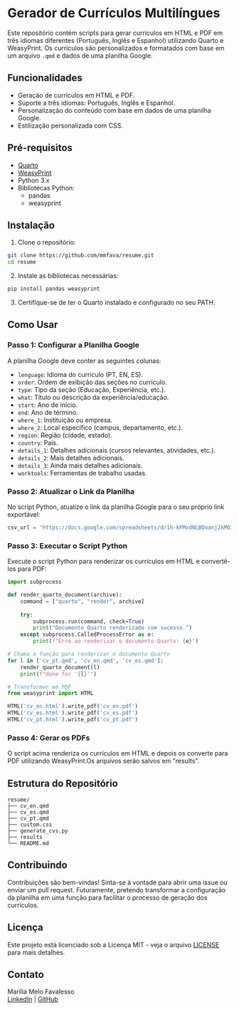 # Gerador de Currículos Multilíngues

Este repositório contém scripts para gerar currículos em HTML e PDF em três idiomas diferentes (Português, Inglês e Espanhol) utilizando Quarto e WeasyPrint. Os currículos são personalizados e formatados com base em um arquivo `.qmd` e dados de uma planilha Google.

## Funcionalidades

- Geração de currículos em HTML e PDF.
- Suporte a três idiomas: Português, Inglês e Espanhol.
- Personalização do conteúdo com base em dados de uma planilha Google.
- Estilização personalizada com CSS.

## Pré-requisitos

- [Quarto](https://quarto.org/)
- [WeasyPrint](https://weasyprint.org/)
- Python 3.x
- Bibliotecas Python:
  - pandas
  - weasyprint

## Instalação

1. Clone o repositório:

```bash
git clone https://github.com/mmfava/resume.git
cd resume
```

2. Instale as bibliotecas necessárias:

```bash
pip install pandas weasyprint
```

3. Certifique-se de ter o Quarto instalado e configurado no seu PATH.

## Como Usar

### Passo 1: Configurar a Planilha Google

A planilha Google deve conter as seguintes colunas:

- `lenguage`: Idioma do currículo (PT, EN, ES).
- `order`: Ordem de exibição das seções no currículo.
- `type`: Tipo da seção (Educação, Experiência, etc.).
- `what`: Título ou descrição da experiência/educação.
- `start`: Ano de início.
- `end`: Ano de término.
- `where_1`: Instituição ou empresa.
- `where_2`: Local específico (campus, departamento, etc.).
- `region`: Região (cidade, estado).
- `country`: País.
- `details_1`: Detalhes adicionais (cursos relevantes, atividades, etc.).
- `details_2`: Mais detalhes adicionais.
- `details_3`: Ainda mais detalhes adicionais.
- `worktools`: Ferramentas de trabalho usadas.

### Passo 2: Atualizar o Link da Planilha

No script Python, atualize o link da planilha Google para o seu próprio link exportável:

```python
csv_url = 'https://docs.google.com/spreadsheets/d/1h-kFMxdNLBDoanj2kMOimbAMGKqmacwB8Kc_rAcP9Xo/export?format=csv'
```

### Passo 3: Executar o Script Python

Execute o script Python para renderizar os currículos em HTML e convertê-los para PDF:

```python
import subprocess

def render_quarto_document(archive):
    command = ["quarto", "render", archive]
    
    try:
        subprocess.run(command, check=True)
        print("Documento Quarto renderizado com sucesso.")
    except subprocess.CalledProcessError as e:
        print(f"Erro ao renderizar o documento Quarto: {e}")

# Chama a função para renderizar o documento Quarto
for l in ['cv_pt.qmd', 'cv_en.qmd', 'cv_es.qmd']:
    render_quarto_document(l)
    print(f"done for '{l}'")

# Transformar em PDF
from weasyprint import HTML

HTML('cv_en.html').write_pdf('cv_en.pdf')
HTML('cv_es.html').write_pdf('cv_es.pdf')
HTML('cv_pt.html').write_pdf('cv_pt.pdf')
```

### Passo 4: Gerar os PDFs

O script acima renderiza os currículos em HTML e depois os converte para PDF utilizando WeasyPrint.Os arquivos serão salvos em "results".

## Estrutura do Repositório

```plaintext
resume/
├── cv_en.qmd
├── cv_es.qmd
├── cv_pt.qmd
├── custom.css
├── generate_cvs.py
├── results
└── README.md
```

## Contribuindo

Contribuições são bem-vindas! Sinta-se à vontade para abrir uma issue ou enviar um pull request. Futuramente, pretendo transformar a configuração da planilha em uma função para facilitar o processo de geração dos currículos.

## Licença

Este projeto está licenciado sob a Licença MIT - veja o arquivo [LICENSE](LICENSE) para mais detalhes.

## Contato

Marília Melo Favalesso  
[LinkedIn](https://www.linkedin.com/in/mariliafavalesso/) | [GitHub](https://github.com/mmfava)
